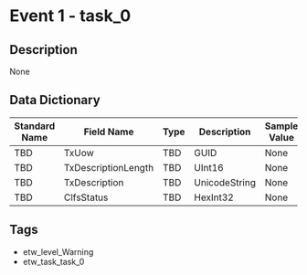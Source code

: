 # Event 1 - task_0

## Description
None

## Data Dictionary
|Standard Name|Field Name|Type|Description|Sample Value|
|---|---|---|---|---|
|TBD|TxUow|TBD|GUID|None|None|
|TBD|TxDescriptionLength|TBD|UInt16|None|None|
|TBD|TxDescription|TBD|UnicodeString|None|None|
|TBD|ClfsStatus|TBD|HexInt32|None|None|

## Tags
* etw_level_Warning
* etw_task_task_0